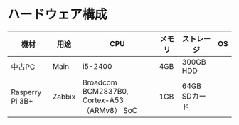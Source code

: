 # ハードウェア構成
|機材|用途|CPU|メモリ|ストレージ|OS|
|----|----|---|------|----------|--|
|中古PC|Main|i5-2400|4GB|300GB HDD|
|Rasperry Pi 3B+|Zabbix|Broadcom BCM2837B0, Cortex-A53 （ARMv8） SoC|1GB|64GB SDカード|
